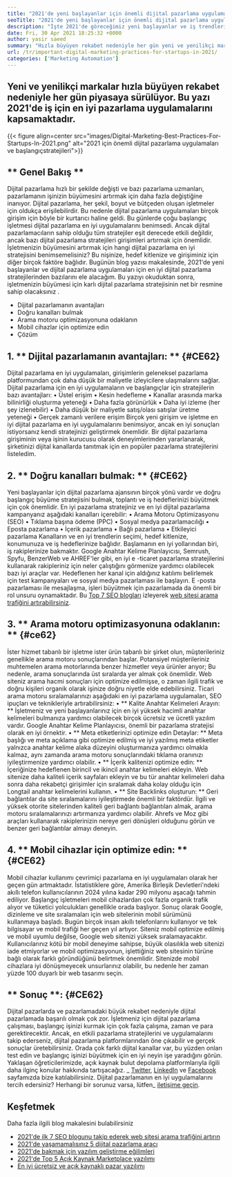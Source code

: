 ```yaml
---
title: "2021'de yeni başlayanlar için önemli dijital pazarlama uygulamaları" 
seoTitle: "2021'de yeni başlayanlar için önemli dijital pazarlama uygulamaları" 
description: "İşte 2021'de göreceğimiz yeni başlayanlar ve iş trendleri için birkaç dijital pazarlama uygulaması ve en iyi dijital pazarlama stratejileri." 
date: Fri, 30 Apr 2021 18:25:32 +0000
author: yasir saeed
summary: "Hızla büyüyen rekabet nedeniyle her gün yeni ve yenilikçi markalar piyasaya sürülüyor. Bu yazı 2021'de iş için en iyi pazarlama uygulamalarını kapsamaktadır." 
url: /tr/important-digital-marketing-practices-for-startups-in-2021/
categories: ['Marketing Automation']
---
```


## Yeni ve yenilikçi markalar hızla büyüyen rekabet nedeniyle her gün piyasaya sürülüyor. Bu yazı 2021'de iş için en iyi pazarlama uygulamalarını kapsamaktadır.

{{< figure align=center src="images/Digital-Marketing-Best-Practices-For-Startups-In-2021.png" alt="2021 için önemli dijital pazarlama uygulamaları ve başlangıç ​​stratejileri">}}


## ** Genel Bakış **
Dijital pazarlama hızlı bir şekilde değişti ve bazı pazarlama uzmanları, pazarlamanın işinizin büyümesini artırmak için daha fazla değiştiğine inanıyor. Dijital pazarlama, her şekil, boyut ve bütçeden oluşan işletmeler için oldukça erişilebilirdir. Bu nedenle dijital pazarlama uygulamaları birçok girişim için böyle bir kurtarıcı haline geldi.
Bu günlerde çoğu başlangıç ​​işletmesi dijital pazarlama en iyi uygulamalarını benimsedi. Ancak dijital pazarlamacıların sahip olduğu tüm stratejiler eşit derecede etkili değildir, ancak bazı dijital pazarlama stratejileri girişimleri artırmak için önemlidir. İşletmenizin büyümesini artırmak için hangi dijital pazarlama en iyi stratejisini benimsemelisiniz? Bu nişinize, hedef kitlenize ve girişiminiz için diğer birçok faktöre bağlıdır.
Bugünün blog yazısı makalesinde, 2021'de yeni başlayanlar ve dijital pazarlama uygulamaları için en iyi dijital pazarlama stratejilerinden bazılarını ele alacağım. Bu yazıyı okuduktan sonra, işletmenizin büyümesi için karlı dijital pazarlama stratejisinin net bir resmine sahip olacaksınız .
  * Dijital pazarlamanın avantajları
  * Doğru kanalları bulmak
  * Arama motoru optimizasyonuna odaklanın
  * Mobil cihazlar için optimize edin
  * Çözüm

## 1. ** Dijital pazarlamanın avantajları: ** {#CE62}
Dijital pazarlama en iyi uygulamaları, girişimlerin geleneksel pazarlama platformundan çok daha düşük bir maliyetle izleyicilere ulaşmalarını sağlar. Dijital pazarlama için en iyi uygulamaların ve başlangıçlar için stratejilerin bazı avantajları:
• Üstel erişim
• Kesin hedefleme
• Kanallar arasında marka bilinirliği oluşturma yeteneği
• Daha fazla görünürlük
• Daha iyi izleme (her şey izlenebilir)
• Daha düşük bir maliyetle satış/olası satışlar üretme yeteneği
• Gerçek zamanlı verilere erişim
Birçok yeni girişim ve işletme en iyi dijital pazarlama en iyi uygulamalarını benimsiyor, ancak en iyi sonuçları istiyorsanız kendi stratejinizi geliştirmek önemlidir. Bir dijital pazarlama girişiminin veya işinin kurucusu olarak deneyimlerimden yararlanarak, şirketinizi dijital kanallarda tanıtmak için en popüler pazarlama stratejilerini listeledim.

## 2. ** Doğru kanalları bulmak: ** {#CE62}
Yeni başlayanlar için dijital pazarlama ajansının birçok yönü vardır ve doğru başlangıç ​​büyüme stratejisini bulmak, toplantı ve iş hedeflerinizi büyütmek için çok önemlidir. En iyi pazarlama stratejiniz ve en iyi dijital pazarlama kampanyanız aşağıdaki kanalları içerebilir:
• Arama Motoru Optimizasyonu (SEO)
• Tıklama başına ödeme (PPC)
• Sosyal medya pazarlamacılığı
• Eposta pazarlama
• İçerik pazarlama
• Bağlı pazarlama
• Etkileyici pazarlama
Kanalların ve en iyi trendlerin seçimi, hedef kitlenize, konumunuza ve iş hedeflerinize bağlıdır.
Başlamanın en iyi yollarından biri, iş rakiplerinize bakmaktır. Google Anahtar Kelime Planlayıcısı, Semrush, Spyfu, BenzerWeb ve AHREF'ler gibi, en iyi e -ticaret pazarlama stratejilerini kullanarak rakipleriniz için neler çalıştığını görmenize yardımcı olabilecek bazı iyi araçlar var. Hedeflenen her kanal için aldığınız katılımı belirlemek için test kampanyaları ve sosyal medya pazarlaması ile başlayın. E -posta pazarlaması ile mesajlaşma, işleri büyütmek için pazarlamada da önemli bir rol unsuru oynamaktadır. Bu [Top 7 SEO blogları][1] izleyerek [web sitesi arama trafiğini artırabilirsiniz][1].

## 3. ** Arama motoru optimizasyonuna odaklanın: ** {#ce62}
İster hizmet tabanlı bir işletme ister ürün tabanlı bir şirket olun, müşterileriniz genellikle arama motoru sonuçlarından başlar. Potansiyel müşterileriniz muhtemelen arama motorlarında benzer hizmetler veya ürünler arıyor; Bu nedenle, arama sonuçlarında üst sıralarda yer almak çok önemlidir. Web siteniz arama hacmi sonuçları için optimize edilmişse, o zaman ilgili trafik ve doğru kişileri organik olarak işinize doğru niyetle elde edebilirsiniz.
Ticari arama motoru sıralamalarınızı aşağıdaki en iyi pazarlama uygulamaları, SEO ipuçları ve teknikleriyle artırabilirsiniz:
• ** Kalite Anahtar Kelimeleri Arayın: ** İşletmeniz ve yeni başlayanlarınız için en iyi yüksek hacimli anahtar kelimeleri bulmanıza yardımcı olabilecek birçok ücretsiz ve ücretli yazılım vardır. Google Anahtar Kelime Planlayıcısı, önemli bir pazarlama stratejisi olarak en iyi örnektir.
• ** Meta etiketlerinizi optimize edin Detaylar: ** Meta başlığı ve meta açıklama gibi optimize edilmiş ve iyi yazılmış meta etiketler yalnızca anahtar kelime alaka düzeyini oluşturmanıza yardımcı olmakla kalmaz, aynı zamanda arama motoru sonuçlarındaki tıklama oranınızı iyileştirmenize yardımcı olabilir.
• ** İçerik kalitenizi optimize edin: ** İçeriğinize hedeflenen birincil ve ikincil anahtar kelimeleri ekleyin. Web sitenize daha kaliteli içerik sayfaları ekleyin ve bu tür anahtar kelimeleri daha sonra daha rekabetçi girişimler için sıralamak daha kolay olduğu için Longtail anahtar kelimelerini kullanın.
• ** Site Backlinks oluşturun: ** Geri bağlantılar da site sıralamalarını iyileştirmede önemli bir faktördür. İlgili ve yüksek otorite sitelerinden kaliteli geri bağlantı bağlantıları almak, arama motoru sıralamalarınızı artırmanıza yardımcı olabilir. Ahrefs ve Moz gibi araçları kullanarak rakiplerinizin nereye geri dönüşleri olduğunu görün ve benzer geri bağlantılar almayı deneyin.

## 4. ** Mobil cihazlar için optimize edin: ** {#CE62}
Mobil cihazlar kullanımı çevrimiçi pazarlama en iyi uygulamaları olarak her geçen gün artmaktadır. İstatistiklere göre, Amerika Birleşik Devletleri'ndeki akıllı telefon kullanıcılarının 2024 yılına kadar 290 milyonu aşacağı tahmin ediliyor. Başlangıç ​​işletmeleri mobil cihazlardan çok fazla organik trafik alıyor ve tüketici yolculukları genellikle orada başlıyor. Sonuç olarak Google, dizinleme ve site sıralamaları için web sitelerinin mobil sürümünü kullanmaya başladı.
Bugün birçok insan akıllı telefonlarını kullanıyor ve tek bilgisayar ve mobil trafiği her geçen yıl artıyor. Siteniz mobil optimize edilmiş ve mobil uyumlu değilse, Google web sitenizi yüksek sıralamayacaktır. Kullanıcılarınız kötü bir mobil deneyime sahipse, büyük olasılıkla web sitenizi iade etmiyorlar ve mobil optimizasyonun, işlettiğiniz web sitesinin türüne bağlı olarak farklı göründüğünü belirtmek önemlidir. Sitenizde mobil cihazlara iyi dönüşmeyecek unsurlarınız olabilir, bu nedenle her zaman yüzde 100 duyarlı bir web tasarımı seçin.

## ** Sonuç **: {#CE62}
Dijital pazarlarda ve pazarlamadaki büyük rekabet nedeniyle dijital pazarlamada başarılı olmak çok zor. İşletmeniz için dijital pazarlama çalışması, başlangıç ​​işinizi kurmak için çok fazla çalışma, zaman ve para gerektirecektir. Ancak, en etkili pazarlama stratejilerini ve uygulamalarını takip ederseniz, dijital pazarlama platformlarından öne çıkabilir ve gerçek sonuçlar üretebilirsiniz. Orada çok farklı dijital kanallar var, bu yüzden onları test edin ve başlangıç ​​işinizi büyütmek için en iyi neyin işe yaradığını görün. Yaklaşan öğreticilerimizde, açık kaynak bulut depolama platformlarıyla ilgili daha ilginç konular hakkında tartışacağız.
_ [Twitter][2], [LinkedIn][3] ve [Facebook][4] sayfamızda bize katılabilirsiniz. Dijital pazarlamanın en iyi uygulamalarını tercih edersiniz? Herhangi bir sorunuz varsa, lütfen_ [iletişime geçin][5].

## Keşfetmek
Daha fazla ilgili blog makalesini bulabilirsiniz
  * [2021'de ilk 7 SEO blogunu takip ederek web sitesi arama trafiğini artırın][1]
  * [2021'de yaşamamalısınız 5 dijital pazarlama aracı][6]
  * [2021'de bakmak için yazılım geliştirme eğilimleri][7]
  * [2021'de Top 5 Açık Kaynak Marketplace yazılımı][8]
  * [En iyi ücretsiz ve açık kaynaklı pazar yazılımı][9]

  
[1]: https://blog.containerize.com/blogging/increase-website-search-traffic-by-following-top-7-seo-blogs/
[2]: https://twitter.com/containerize_co
[3]: https://www.linkedin.com/company/containerize/
[4]: http://facebook.com/containerize
[5]: mailto:yasir.saeed@aspose.com
[6]: https://blog.containerize.com/2021/01/03/5-digital-marketing-tools-you-shouldn%e2%80%99t-live-without-in-2021/
[7]: https://blog.containerize.com/marketplace/top-5-open-source-marketplace-software-in-2021/
[8]: https://blog.containerize.com/content-management/integrate-mautic-with-joomla-for-marketing-automation/
[9]: https://products.containerize.com/marketplace/
